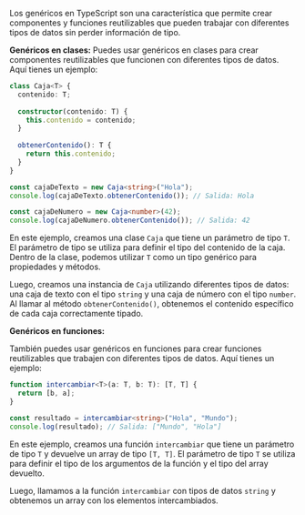 Los genéricos en TypeScript son una característica que permite crear componentes y funciones reutilizables que pueden trabajar con diferentes tipos de datos sin perder información de tipo.

**Genéricos en clases:**
Puedes usar genéricos en clases para crear componentes reutilizables que funcionen con diferentes tipos de datos. Aquí tienes un ejemplo:

```typescript
class Caja<T> {
  contenido: T;
  
  constructor(contenido: T) {
    this.contenido = contenido;
  }
  
  obtenerContenido(): T {
    return this.contenido;
  }
}

const cajaDeTexto = new Caja<string>("Hola");
console.log(cajaDeTexto.obtenerContenido()); // Salida: Hola

const cajaDeNumero = new Caja<number>(42);
console.log(cajaDeNumero.obtenerContenido()); // Salida: 42
```

En este ejemplo, creamos una clase `Caja` que tiene un parámetro de tipo `T`. El parámetro de tipo se utiliza para definir el tipo del contenido de la caja. Dentro de la clase, podemos utilizar `T` como un tipo genérico para propiedades y métodos.

Luego, creamos una instancia de `Caja` utilizando diferentes tipos de datos: una caja de texto con el tipo `string` y una caja de número con el tipo `number`. Al llamar al método `obtenerContenido()`, obtenemos el contenido específico de cada caja correctamente tipado.

**Genéricos en funciones:**

También puedes usar genéricos en funciones para crear funciones reutilizables que trabajen con diferentes tipos de datos. Aquí tienes un ejemplo:

```typescript
function intercambiar<T>(a: T, b: T): [T, T] {
  return [b, a];
}

const resultado = intercambiar<string>("Hola", "Mundo");
console.log(resultado); // Salida: ["Mundo", "Hola"]
```

En este ejemplo, creamos una función `intercambiar` que tiene un parámetro de tipo `T` y devuelve un array de tipo `[T, T]`. El parámetro de tipo `T` se utiliza para definir el tipo de los argumentos de la función y el tipo del array devuelto.

Luego, llamamos a la función `intercambiar` con tipos de datos `string` y obtenemos un array con los elementos intercambiados.